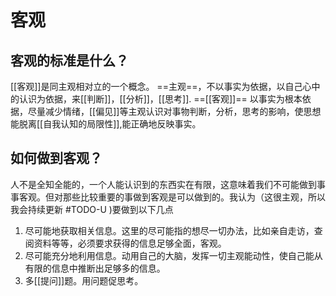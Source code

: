 # 客观
## 客观的标准是什么？
[[客观]]是同主观相对立的一个概念。
==主观==，不以事实为依据，以自己心中的认识为依据，来[[判断]]，[[分析]]，[[思考]].
==[[客观]]== 以事实为根本依据，尽量减少情绪，[[偏见]]等主观认识对事物判断，分析，思考的影响，使思想能脱离[[自我认知的局限性]],能正确地反映事实。
## 如何做到客观？
人不是全知全能的，一个人能认识到的东西实在有限，这意味着我们不可能做到事事客观。但对那些比较重要的事做到客观是可以做到的。我认为（这很主观，所以我会持续更新 #TODO-U  )要做到以下几点
1. 尽可能地获取相关信息。这里的尽可能指的想尽一切办法，比如亲自走访，查阅资料等等，必须要求获得的信息足够全面，客观。
2. 尽可能充分地利用信息。动用自己的大脑，发挥一切主观能动性，使自己能从有限的信息中推断出足够多的信息。
3. 多[[提问]]题。用问题促思考。